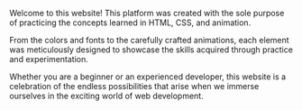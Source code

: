 Welcome to this website! 
This platform was created with the sole purpose of practicing the concepts learned in HTML, CSS, and animation. 

From the colors and fonts to the carefully crafted animations, each element was meticulously designed to showcase the skills acquired through practice and experimentation. 

Whether you are a beginner or an experienced developer, this website is a celebration of the endless possibilities that arise when we immerse ourselves in the exciting world of web development.

